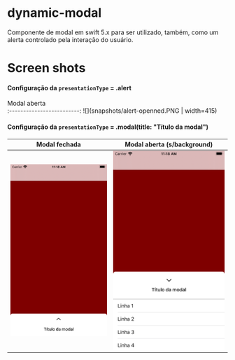 # dynamic-modal
Componente de modal em swift 5.x para ser utilizado, também, como um alerta controlado pela interação do usuário.

# Screen shots
#### Configuração da `presentationType` = .alert
Modal aberta              
:-------------------------:
![](snapshots/alert-openned.PNG | width=415)

#### Configuração da `presentationType` = .modal(title: "Título da modal")
Modal fechada              |  Modal aberta (s/background)
:-------------------------:|:-------------------------:
![](snapshots/modal-closed.png)   |  ![](snapshots/modal-openned-no-bg.png)
